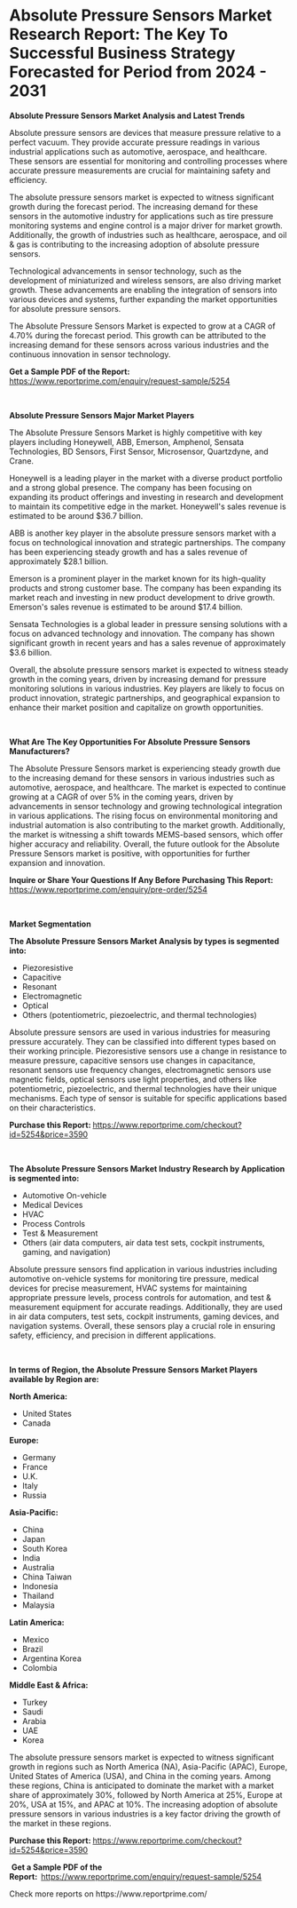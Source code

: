 <p><h1>Absolute Pressure Sensors Market Research Report: The Key To Successful Business Strategy Forecasted for Period from 2024 - 2031</h1></p><p><strong>Absolute Pressure Sensors Market Analysis and Latest Trends</strong></p>
<p><p>Absolute pressure sensors are devices that measure pressure relative to a perfect vacuum. They provide accurate pressure readings in various industrial applications such as automotive, aerospace, and healthcare. These sensors are essential for monitoring and controlling processes where accurate pressure measurements are crucial for maintaining safety and efficiency.</p><p>The absolute pressure sensors market is expected to witness significant growth during the forecast period. The increasing demand for these sensors in the automotive industry for applications such as tire pressure monitoring systems and engine control is a major driver for market growth. Additionally, the growth of industries such as healthcare, aerospace, and oil & gas is contributing to the increasing adoption of absolute pressure sensors.</p><p>Technological advancements in sensor technology, such as the development of miniaturized and wireless sensors, are also driving market growth. These advancements are enabling the integration of sensors into various devices and systems, further expanding the market opportunities for absolute pressure sensors.</p><p>The Absolute Pressure Sensors Market is expected to grow at a CAGR of 4.70% during the forecast period. This growth can be attributed to the increasing demand for these sensors across various industries and the continuous innovation in sensor technology.</p></p>
<p><strong>Get a Sample PDF of the Report:&nbsp;</strong> <a href="https://www.reportprime.com/enquiry/request-sample/5254">https://www.reportprime.com/enquiry/request-sample/5254</a></p>
<p>&nbsp;</p>
<p><strong>Absolute Pressure Sensors Major Market Players</strong></p>
<p><p>The Absolute Pressure Sensors Market is highly competitive with key players including Honeywell, ABB, Emerson, Amphenol, Sensata Technologies, BD Sensors, First Sensor, Microsensor, Quartzdyne, and Crane.</p><p>Honeywell is a leading player in the market with a diverse product portfolio and a strong global presence. The company has been focusing on expanding its product offerings and investing in research and development to maintain its competitive edge in the market. Honeywell's sales revenue is estimated to be around $36.7 billion.</p><p>ABB is another key player in the absolute pressure sensors market with a focus on technological innovation and strategic partnerships. The company has been experiencing steady growth and has a sales revenue of approximately $28.1 billion.</p><p>Emerson is a prominent player in the market known for its high-quality products and strong customer base. The company has been expanding its market reach and investing in new product development to drive growth. Emerson's sales revenue is estimated to be around $17.4 billion.</p><p>Sensata Technologies is a global leader in pressure sensing solutions with a focus on advanced technology and innovation. The company has shown significant growth in recent years and has a sales revenue of approximately $3.6 billion.</p><p>Overall, the absolute pressure sensors market is expected to witness steady growth in the coming years, driven by increasing demand for pressure monitoring solutions in various industries. Key players are likely to focus on product innovation, strategic partnerships, and geographical expansion to enhance their market position and capitalize on growth opportunities.</p></p>
<p>&nbsp;</p>
<p><strong>What Are The Key Opportunities For Absolute Pressure Sensors Manufacturers?</strong></p>
<p><p>The Absolute Pressure Sensors market is experiencing steady growth due to the increasing demand for these sensors in various industries such as automotive, aerospace, and healthcare. The market is expected to continue growing at a CAGR of over 5% in the coming years, driven by advancements in sensor technology and growing technological integration in various applications. The rising focus on environmental monitoring and industrial automation is also contributing to the market growth. Additionally, the market is witnessing a shift towards MEMS-based sensors, which offer higher accuracy and reliability. Overall, the future outlook for the Absolute Pressure Sensors market is positive, with opportunities for further expansion and innovation.</p></p>
<p><strong>Inquire or Share Your Questions If Any Before Purchasing This Report:</strong> <a href="https://www.reportprime.com/enquiry/pre-order/5254">https://www.reportprime.com/enquiry/pre-order/5254</a></p>
<p>&nbsp;</p>
<p><strong>Market Segmentation</strong></p>
<p><strong>The Absolute Pressure Sensors Market Analysis by types is segmented into:</strong></p>
<p><ul><li>Piezoresistive</li><li>Capacitive</li><li>Resonant</li><li>Electromagnetic</li><li>Optical</li><li>Others (potentiometric, piezoelectric, and thermal technologies)</li></ul></p>
<p><p>Absolute pressure sensors are used in various industries for measuring pressure accurately. They can be classified into different types based on their working principle. Piezoresistive sensors use a change in resistance to measure pressure, capacitive sensors use changes in capacitance, resonant sensors use frequency changes, electromagnetic sensors use magnetic fields, optical sensors use light properties, and others like potentiometric, piezoelectric, and thermal technologies have their unique mechanisms. Each type of sensor is suitable for specific applications based on their characteristics.</p></p>
<p><strong>Purchase this Report:&nbsp;</strong><a href="https://www.reportprime.com/checkout?id=5254&price=3590">https://www.reportprime.com/checkout?id=5254&price=3590</a></p>
<p>&nbsp;</p>
<p><strong>The Absolute Pressure Sensors Market Industry Research by Application is segmented into:</strong></p>
<p><ul><li>Automotive On-vehicle</li><li>Medical Devices</li><li>HVAC</li><li>Process Controls</li><li>Test & Measurement</li><li>Others (air data computers, air data test sets, cockpit instruments, gaming, and navigation)</li></ul></p>
<p><p>Absolute pressure sensors find application in various industries including automotive on-vehicle systems for monitoring tire pressure, medical devices for precise measurement, HVAC systems for maintaining appropriate pressure levels, process controls for automation, and test & measurement equipment for accurate readings. Additionally, they are used in air data computers, test sets, cockpit instruments, gaming devices, and navigation systems. Overall, these sensors play a crucial role in ensuring safety, efficiency, and precision in different applications.</p></p>
<p>&nbsp;</p>
<p><strong>In terms of Region, the Absolute Pressure Sensors Market Players available by Region are:</strong></p>
<p>
    <p> <strong> North America: </strong>
        <ul>
            <li>United States</li>
            <li>Canada</li>
        </ul>
        </p> 
    <p> <strong> Europe: </strong>
        <ul>
            <li>Germany</li>
            <li>France</li>
            <li>U.K.</li>
            <li>Italy</li>
            <li>Russia</li>
        </ul>
        </p> 
    <p> <strong> Asia-Pacific: </strong>
        <ul>
            <li>China</li>
            <li>Japan</li>
            <li>South Korea</li>
            <li>India</li>
            <li>Australia</li>
            <li>China Taiwan</li>
            <li>Indonesia</li>
            <li>Thailand</li>
            <li>Malaysia</li>
        </ul>
        </p> 
    <p> <strong> Latin America: </strong>
        <ul>
            <li>Mexico</li>
            <li>Brazil</li>
            <li>Argentina Korea</li>
            <li>Colombia</li>
        </ul>
        </p> 
    <p> <strong> Middle East & Africa: </strong>
        <ul>
            <li>Turkey</li>
            <li>Saudi</li>
            <li>Arabia</li>
            <li>UAE</li>
            <li>Korea</li>
        </ul>
    </p>
    </p>
<p><p>The absolute pressure sensors market is expected to witness significant growth in regions such as North America (NA), Asia-Pacific (APAC), Europe, United States of America (USA), and China in the coming years. Among these regions, China is anticipated to dominate the market with a market share of approximately 30%, followed by North America at 25%, Europe at 20%, USA at 15%, and APAC at 10%. The increasing adoption of absolute pressure sensors in various industries is a key factor driving the growth of the market in these regions.</p></p>
<p><strong>Purchase this Report: </strong><a href="https://www.reportprime.com/checkout?id=5254&price=3590">https://www.reportprime.com/checkout?id=5254&price=3590</a></p>
<p>&nbsp;<strong>Get a Sample PDF of the Report:&nbsp;&nbsp;</strong><a href="https://www.reportprime.com/enquiry/request-sample/5254">https://www.reportprime.com/enquiry/request-sample/5254</a></p>
<p><strong></strong></p>
<p>Check more reports on https://www.reportprime.com/</p>